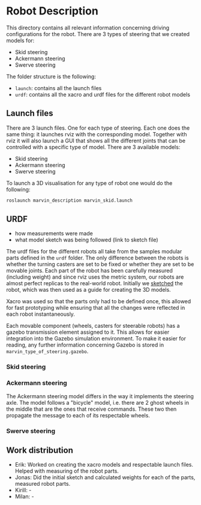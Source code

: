 # Robot Description

This directory contains all relevant information concerning driving configurations for the robot. There are 3 types of steering that we created models for:

- Skid steering
- Ackermann steering
- Swerve steering

The folder structure is the following:

- `launch`: contains all the launch files
- `urdf`: contains all the xacro and urdf files for the different robot models

## Launch files

There are 3 launch files. One for each type of steering. Each one does the same thing: it launches rviz with the corresponding model. Together with rviz it will also launch a GUI that shows all the different joints that can be controlled with a specific type of model. There are 3 available models:

- Skid steering
- Ackermann steering
- Swerve steering

To launch a 3D visualisation for any type of robot one would do the following:

```bash
roslaunch marvin_description marvin_skid.launch
```

## URDF

- how measurements were made
- what model sketch was being followed (link to sketch file)

The urdf files for the different robots all take from the samples modular parts defined in the `urdf` folder. The only difference between the robots is whether the turning casters are set to be fixed or whether they are set to be movable joints. Each part of the robot has been carefully measured (including weight) and since rviz uses the metric system, our robots are almost perfect replicas to the real-world robot. Initially we [sketched](https://www.tldraw.com/r/4b5c9L8QwUOHz1gBu0vhn?v=697,29,1920,936&p=page) the robot, which was then used as a guide for creating the 3D models. 

Xacro was used so that the parts only had to be defined once, this allowed for fast prototyping while ensuring that all the changes were reflected in each robot instantaneously. 

Each movable component (wheels, casters for steerable robots) has a gazebo transmission element assigned to it. This allows for easier integration into the Gazebo simulation environment. To make it easier for reading, any further information concerning Gazebo is stored in `marvin_type_of_steering.gazebo`.

### Skid steering

### Ackermann steering

The Ackermann steering model differs in the way it implements the steering axle. The model follows a "bicycle" model, i.e. there are 2 ghost wheels in the middle that are the ones that receive commands. These two then propagate the message to each of its respectable wheels.

### Swerve steering

## Work distribution

- Erik: Worked on creating the xacro models and respectable launch files. Helped with measuring of the robot parts.
- Jonas: Did the initial sketch and calculated weights for each of the parts, measured robot parts. 
- Kirill: -
- Milan: - 
